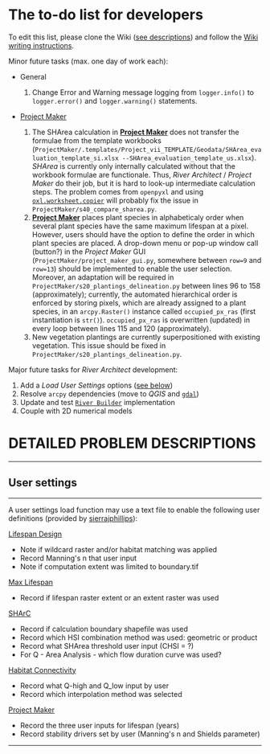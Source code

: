 The to-do list for developers
===========

To edit this list, please clone the Wiki ([see descriptions](DevGit)) and follow the [Wiki writing instructions](DevWiki).

Minor future tasks (max. one day of work each):

- General
	1. Change Error and Warning message logging from `logger.info()` to `logger.error()` and `logger.warning()` statements.

- [Project Maker](ProjectMaker)
	1. The SHArea calculation in [**Project Maker**](ProjectMaker#pmSHArea) does not transfer the formulae from the template workbooks (`ProjectMaker/.templates/Project_vii_TEMPLATE/Geodata/SHArea_evaluation_template_si.xlsx --SHArea_evaluation_template_us.xlsx`). *SHArea* is currently only internally calculated without that the workbook formulae are functionale. Thus, *River Architect* / *Project Maker* do their job, but it is hard to look-up intermediate calculation steps. The problem comes from `openpyxl` and using [`oxl.worksheet.copier`](https://openpyxl.readthedocs.io/en/stable/_modules/openpyxl/worksheet/copier.html) will probably fix the issue in `ProjectMaker/s40_compare_sharea.py`.
	1. [**Project Maker**](ProjectMaker#pmplants) places plant species in alphabeticaly order when several plant species have the same maximum lifespan at a pixel. However, users should have the option to define the order in which plant species are placed. A drop-down menu or pop-up window call (button?) in the *Project Maker* GUI (`ProjectMaker/project_maker_gui.py`, somewhere between `row=9` and `row=13`) should be implemented to enable the user selection. Moreover, an adaptation will be required in `ProjectMaker/s20_plantings_delineation.py` between lines 96 to 158 (approximately); currently, the automated hierarchical order is enforced by storing pixels, which are already assigned to a plant species, in an `arcpy.Raster()` instance called `occupied_px_ras` (first instantiation is `str()`). `occupied_px_ras` is overwritten (updated) in every loop between lines 115 and 120 (approximately).
	1. New vegetation plantings are currently superpositioned with existing vegetation. This issue should be fixed in `ProjectMaker/s20_plantings_delineation.py`.
	

	

Major future tasks for *River Architect* development:

1. Add a *Load User Settings* options ([see below](#usrstgs))
1. Resolve `arcpy` dependencies (move to *QGIS* and [`gdal`](https://gdal.org))
1. Update and test [`River Builder`](RiverBuilder) implementation
1. Couple with 2D numerical models



# DETAILED PROBLEM DESCRIPTIONS
***

## User settings  <a name="usrstgs"></a>
***

A user settings load function may use a text file to enable the following user definitions (provided by [sierrajphillips](https://github.com/sierrajphillips)):

[Lifespan Design](LifespanDesign)
- Note if wildcard raster and/or habitat matching was applied
- Record Manning's n that user input
- Note if computation extent was limited to boundary.tif

[Max Lifespan](MaxLifespan)
- Record if lifespan raster extent or an extent raster was used

[SHArC](SHArC)
- Record if calculation boundary shapefile was used
- Record which HSI combination method was used: geometric or product
- Record what SHArea threshold user input (CHSI = ?)
- For Q - Area Analysis - which flow duration curve was used?

[Habitat Connectivity](Connectivity)
- Record what Q-high and Q_low input by user
- Record which interpolation method was selected

[Project Maker](ProjectMaker)
- Record the three user inputs for lifespan (years)
- Record stability drivers set by user (Manning's n and Shields parameter)

***
